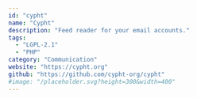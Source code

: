 ```yaml
---
id: "cypht"
name: "Cypht"
description: "Feed reader for your email accounts."
tags:
  - "LGPL-2.1"
  - "PHP"
category: "Communication"
website: "https://cypht.org"
github: "https://github.com/cypht-org/cypht"
#image: "/placeholder.svg?height=300&width=400"
---
```


